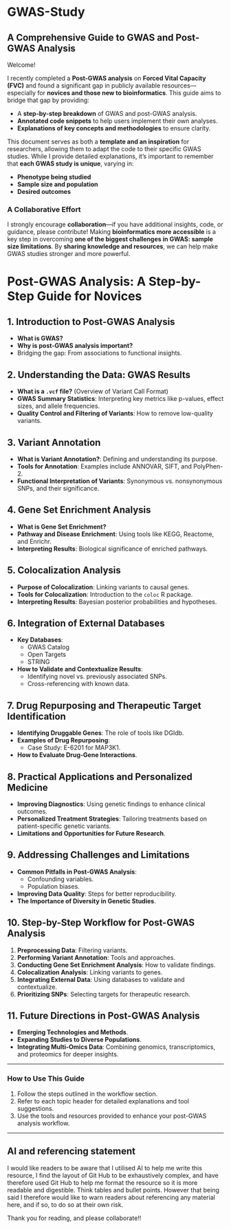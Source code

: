 # GWAS-Study  

## A Comprehensive Guide to GWAS and Post-GWAS Analysis  

Welcome!  

I recently completed a **Post-GWAS analysis** on **Forced Vital Capacity (FVC)** and found a significant gap in publicly available resources—especially for **novices and those new to bioinformatics**. This guide aims to bridge that gap by providing:  

- A **step-by-step breakdown** of GWAS and post-GWAS analysis.  
- **Annotated code snippets** to help users implement their own analyses.  
- **Explanations of key concepts and methodologies** to ensure clarity.  

This document serves as both a **template and an inspiration** for researchers, allowing them to adapt the code to their specific GWAS studies. While I provide detailed explanations, it’s important to remember that **each GWAS study is unique**, varying in:  
- **Phenotype being studied**  
- **Sample size and population**  
- **Desired outcomes**  

### **A Collaborative Effort**  
I strongly encourage **collaboration**—if you have additional insights, code, or guidance, please contribute! Making **bioinformatics more accessible** is a key step in overcoming **one of the biggest challenges in GWAS: sample size limitations**. By **sharing knowledge and resources**, we can help make GWAS studies stronger and more powerful.


# Post-GWAS Analysis: A Step-by-Step Guide for Novices

## 1. Introduction to Post-GWAS Analysis
- **What is GWAS?**
- **Why is post-GWAS analysis important?**
- Bridging the gap: From associations to functional insights.

## 2. Understanding the Data: GWAS Results
- **What is a `.vcf` file?** (Overview of Variant Call Format)
- **GWAS Summary Statistics**: Interpreting key metrics like p-values, effect sizes, and allele frequencies.
- **Quality Control and Filtering of Variants**: How to remove low-quality variants.

## 3. Variant Annotation
- **What is Variant Annotation?**: Defining and understanding its purpose.
- **Tools for Annotation**: Examples include ANNOVAR, SIFT, and PolyPhen-2.
- **Functional Interpretation of Variants**: Synonymous vs. nonsynonymous SNPs, and their significance.

## 4. Gene Set Enrichment Analysis
- **What is Gene Set Enrichment?**
- **Pathway and Disease Enrichment**: Using tools like KEGG, Reactome, and Enrichr.
- **Interpreting Results**: Biological significance of enriched pathways.

## 5. Colocalization Analysis
- **Purpose of Colocalization**: Linking variants to causal genes.
- **Tools for Colocalization**: Introduction to the `coloc` R package.
- **Interpreting Results**: Bayesian posterior probabilities and hypotheses.

## 6. Integration of External Databases
- **Key Databases**:
  - GWAS Catalog
  - Open Targets
  - STRING
- **How to Validate and Contextualize Results**:
  - Identifying novel vs. previously associated SNPs.
  - Cross-referencing with known data.

## 7. Drug Repurposing and Therapeutic Target Identification
- **Identifying Druggable Genes**: The role of tools like DGIdb.
- **Examples of Drug Repurposing**:
  - Case Study: E-6201 for MAP3K1.
- **How to Evaluate Drug-Gene Interactions**.

## 8. Practical Applications and Personalized Medicine
- **Improving Diagnostics**: Using genetic findings to enhance clinical outcomes.
- **Personalized Treatment Strategies**: Tailoring treatments based on patient-specific genetic variants.
- **Limitations and Opportunities for Future Research**.

## 9. Addressing Challenges and Limitations
- **Common Pitfalls in Post-GWAS Analysis**:
  - Confounding variables.
  - Population biases.
- **Improving Data Quality**: Steps for better reproducibility.
- **The Importance of Diversity in Genetic Studies**.

## 10. Step-by-Step Workflow for Post-GWAS Analysis
1. **Preprocessing Data**: Filtering variants.
2. **Performing Variant Annotation**: Tools and approaches.
3. **Conducting Gene Set Enrichment Analysis**: How to validate findings.
4. **Colocalization Analysis**: Linking variants to genes.
5. **Integrating External Data**: Using databases to validate and contextualize.
6. **Prioritizing SNPs**: Selecting targets for therapeutic research.

## 11. Future Directions in Post-GWAS Analysis
- **Emerging Technologies and Methods**.
- **Expanding Studies to Diverse Populations**.
- **Integrating Multi-Omics Data**: Combining genomics, transcriptomics, and proteomics for deeper insights.

---

### How to Use This Guide
1. Follow the steps outlined in the workflow section.
2. Refer to each topic header for detailed explanations and tool suggestions.
3. Use the tools and resources provided to enhance your post-GWAS analysis workflow.

---
## AI and referencing statement
I would like readers to be aware that I utilised AI to help me write this resource, I find the layout of Git Hub to be exhaustively complex, and have therefore used Git Hub to help me format the resource so it is more readable and digestible. Think tables and bullet points. However that being said I therefore would like to warn readers about referencing any material here, and if so, to do so at their own risk.

Thank you for reading, and please collaborate!!

